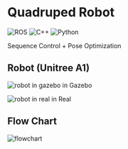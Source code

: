 # Quadruped Robot


![ROS](https://img.shields.io/badge/ros-%230A0FF9.svg?style=for-the-badge&logo=ros&logoColor=white) ![C++](https://img.shields.io/badge/c++-%2300599C.svg?style=for-the-badge&logo=c%2B%2B&logoColor=white) ![Python](https://img.shields.io/badge/python-3670A0?style=for-the-badge&logo=python&logoColor=ffdd54)

Sequence Control + Pose Optimization

## Robot (Unitree A1)
![robot in gazebo](https://user-images.githubusercontent.com/28734653/156926640-80abaaeb-d941-445c-9fec-110f765454fc.png)
in Gazebo

![robot in real](https://user-images.githubusercontent.com/28734653/156926709-bd77aba0-5d3e-4848-9823-a748fd7fead8.png)
in Real

## Flow Chart
![flowchart](https://user-images.githubusercontent.com/28734653/156926509-ec0896cd-ae10-4c2b-bc94-eb41c8c6f3f5.png)
